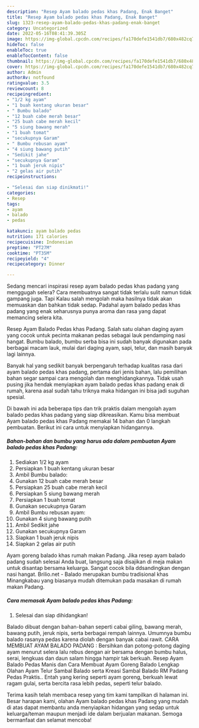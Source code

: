 ```yaml
---
description: "Resep Ayam balado pedas khas Padang, Enak Banget"
title: "Resep Ayam balado pedas khas Padang, Enak Banget"
slug: 1323-resep-ayam-balado-pedas-khas-padang-enak-banget
category: Uncategorized
date: 2022-05-16T08:41:39.305Z
image: https://img-global.cpcdn.com/recipes/fa170defe1541db7/680x482cq70/ayam-balado-pedas-khas-padang-foto-resep-utama.jpg
hideToc: false
enableToc: true
enableTocContent: false
thumbnail: https://img-global.cpcdn.com/recipes/fa170defe1541db7/680x482cq70/ayam-balado-pedas-khas-padang-foto-resep-utama.jpg
cover: https://img-global.cpcdn.com/recipes/fa170defe1541db7/680x482cq70/ayam-balado-pedas-khas-padang-foto-resep-utama.jpg
author: Admin
authorAv: notfound
ratingvalue: 3.5
reviewcount: 8
recipeingredient:
- "1/2 kg ayam"
- "1 buah kentang ukuran besar"
- " Bumbu balado"
- "12 buah cabe merah besar"
- "25 buah cabe merah kecil"
- "5 siung bawang merah"
- "1 buah tomat"
- "secukupnya Garam"
- " Bumbu rebusan ayam"
- "4 siung bawang putih"
- "Sedikit jahe"
- "secukupnya Garam"
- "1 buah jeruk nipis"
- "2 gelas air putih"
recipeinstructions:

- "Selesai dan siap dinikmati!"
categories:
- Resep
tags:
- ayam
- balado
- pedas

katakunci: ayam balado pedas 
nutrition: 171 calories
recipecuisine: Indonesian
preptime: "PT27M"
cooktime: "PT35M"
recipeyield: "4"
recipecategory: Dinner

---
```



Sedang mencari inspirasi resep ayam balado pedas khas padang yang menggugah selera? Cara membuatnya sangat tidak terlalu sulit namun tidak gampang juga. Tapi Kalau salah mengolah maka hasilnya tidak akan memuaskan dan bahkan tidak sedap. Padahal ayam balado pedas khas padang yang enak seharusnya punya aroma dan rasa yang dapat memancing selera kita.


Resep Ayam Balado Pedas khas Padang. Salah satu olahan daging ayam yang cocok untuk pecinta makanan pedas sebagai lauk pendamping nasi hangat. Bumbu balado, bumbu serba bisa ini sudah banyak digunakan pada berbagai macam lauk, mulai dari daging ayam, sapi, telur, dan masih banyak lagi lainnya.

Banyak hal yang sedikit banyak berpengaruh terhadap kualitas rasa dari ayam balado pedas khas padang, pertama dari jenis bahan, lalu pemilihan bahan segar sampai cara mengolah dan menghidangkannya. Tidak usah pusing jika hendak menyiapkan ayam balado pedas khas padang enak di rumah, karena asal sudah tahu triknya maka hidangan ini bisa jadi suguhan spesial.


Di bawah ini ada beberapa tips dan trik praktis dalam mengolah ayam balado pedas khas padang yang siap dikreasikan. Kamu bisa membuat Ayam balado pedas khas Padang memakai 14 bahan dan 0 langkah pembuatan. Berikut ini cara untuk menyiapkan hidangannya.

<!--inarticleads1-->

##### Bahan-bahan dan bumbu yang harus ada dalam pembuatan Ayam balado pedas khas Padang:

1. Sediakan 1/2 kg ayam
1. Persiapkan 1 buah kentang ukuran besar
1. Ambil  Bumbu balado:
1. Gunakan 12 buah cabe merah besar
1. Persiapkan 25 buah cabe merah kecil
1. Persiapkan 5 siung bawang merah
1. Persiapkan 1 buah tomat
1. Gunakan secukupnya Garam
1. Ambil  Bumbu rebusan ayam:
1. Gunakan 4 siung bawang putih
1. Ambil Sedikit jahe
1. Gunakan secukupnya Garam
1. Siapkan 1 buah jeruk nipis
1. Siapkan 2 gelas air putih


Ayam goreng balado khas rumah makan Padang. Jika resep ayam balado padang sudah selesai Anda buat, langsung saja disajikan di meja makan untuk disantap bersama keluarga. Sangat cocok bila ddsandingkan dengan nasi hangat. Brilio.net - Balado merupakan bumbu tradisional khas Minangkabau yang biasanya mudah ditemukan pada masakan di rumah makan Padang. 

<!--inarticleads2-->

##### Cara memasak Ayam balado pedas khas Padang:


1. Selesai dan siap dihidangkan!

Balado dibuat dengan bahan-bahan seperti cabai giling, bawang merah, bawang putih, jeruk nipis, serta berbagai rempah lainnya. Umumnya bumbu balado rasanya pedas karena diolah dengan banyak cabai rawit. CARA MEMBUAT AYAM BALADO PADANG : Bersihkan dan potong-potong daging ayam menurut selera lalu rebus dengan air bersama dengan bumbu halus, serai, lengkuas dan daun salam hingga hampir tak berkuah. Resep Ayam Balado Pedas Manis dan Cara Membuat Ayam Goreng Balado Lengkap Olahan Ayam Telur Sambal Balado serta Kreasi Sambal Balado RM Padang Pedas Praktis.. Entah yang kering seperti ayam goreng, berkuah lewat ragam gulai, serta bercita rasa lebih pedas, seperti telur balado. 

Terima kasih telah membaca resep yang tim kami tampilkan di halaman ini. Besar harapan kami, olahan Ayam balado pedas khas Padang yang mudah di atas dapat membantu anda menyiapkan hidangan yang sedap untuk keluarga/teman maupun menjadi ide dalam berjualan makanan. Semoga bermanfaat dan selamat mencoba!
